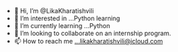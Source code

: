 - 👋 Hi, I’m @LikaKharatishvili
- 👀 I’m interested in ...Python learning
- 🌱 I’m currently learning ...Python
- 💞️ I’m looking to collaborate on an internship program.
- 📫 How to reach me ...likakharatishvili@icloud.com

<!---
LikaKharatishvili/LikaKharatishvili is a ✨ special ✨ repository because its `README.md` (this file) appears on your GitHub profile.
You can click the Preview link to take a look at your changes.
--->
